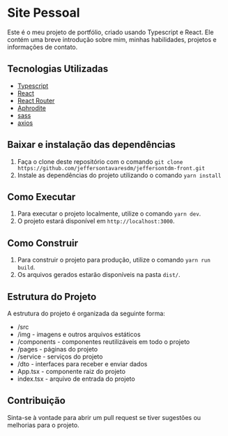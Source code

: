 # Site Pessoal

Este é o meu projeto de portfólio, criado usando Typescript e React.
Ele contém uma breve introdução sobre mim, minhas habilidades, projetos e informações de contato.

## Tecnologias Utilizadas

- [Typescript](https://www.typescriptlang.org)
- [React](https://reactjs.org)
- [React Router](https://reactrouter.com)
- [Aphrodite](https://github.com/Khan/aphrodite)
- [sass](https://sass-lang.com)
- [axios](https://axios-http.com)

## Baixar e instalação das dependências

1. Faça o clone deste repositório com o comando `git clone https://github.com/jeffersontavaresdm/jeffersontdm-front.git`
2. Instale as dependências do projeto utilizando o comando `yarn install`

## Como Executar

1. Para executar o projeto localmente, utilize o comando `yarn dev`.
2. O projeto estará disponível em `http://localhost:3000`.

## Como Construir

1. Para construir o projeto para produção, utilize o comando `yarn run build`.
2. Os arquivos gerados estarão disponíveis na pasta `dist/`.

## Estrutura do Projeto

A estrutura do projeto é organizada da seguinte forma:

- /src
- /img - imagens e outros arquivos estáticos
- /components - componentes reutilizáveis em todo o projeto
- /pages - páginas do projeto
- /service - serviços do projeto
- /dto - interfaces para receber e enviar dados
- App.tsx - componente raiz do projeto
- index.tsx - arquivo de entrada do projeto


## Contribuição

Sinta-se à vontade para abrir um pull request se tiver sugestões ou melhorias para o projeto.
